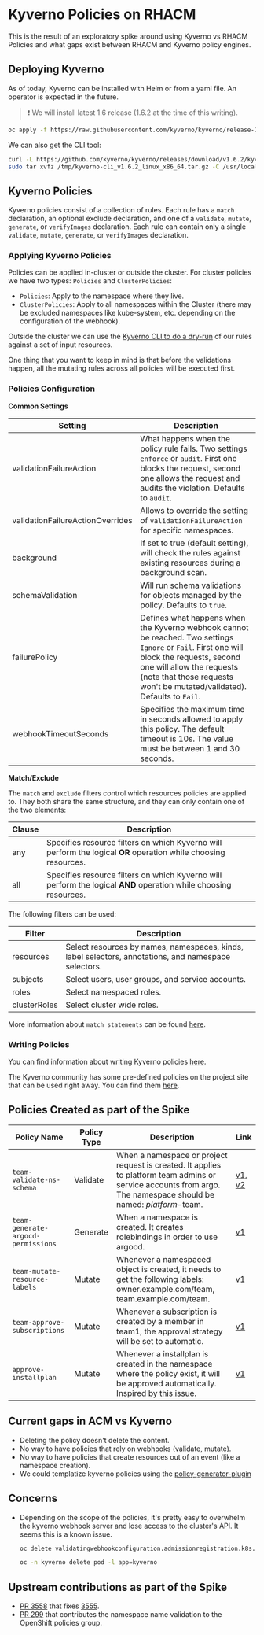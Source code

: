 # **Kyverno Policies on RHACM**

This is the result of an exploratory spike around using Kyverno vs RHACM Policies and what gaps exist between RHACM and Kyverno policy engines.

## **Deploying Kyverno**

As of today, Kyverno can be installed with Helm or from a yaml file. An operator is expected in the future.

> :exclamation: We will install latest 1.6 release (1.6.2 at the time of this writing).

~~~sh
oc apply -f https://raw.githubusercontent.com/kyverno/kyverno/release-1-6-2/config/install.yaml
~~~

We can also get the CLI tool:

~~~sh
curl -L https://github.com/kyverno/kyverno/releases/download/v1.6.2/kyverno-cli_v1.6.2_linux_x86_64.tar.gz -o /tmp/kyverno-cli_v1.6.2_linux_x86_64.tar.gz
sudo tar xvfz /tmp/kyverno-cli_v1.6.2_linux_x86_64.tar.gz -C /usr/local/bin/ kyverno
~~~

## **Kyverno Policies**

Kyverno policies consist of a collection of rules. Each rule has a `match` declaration, an optional exclude declaration, and one of a `validate`, `mutate`, `generate`, or `verifyImages` declaration. Each rule can contain only a single `validate`, `mutate`, `generate`, or `verifyImages` declaration.

### **Applying Kyverno Policies**

Policies can be applied in-cluster or outside the cluster. For cluster policies we have two types: `Policies` and `ClusterPolicies`:

* `Policies`: Apply to the namespace where they live.
* `ClusterPolicies`: Apply to all namespaces within the Cluster (there may be excluded namespaces like kube-system, etc. depending on the configuration of the webhook).

Outside the cluster we can use the [Kyverno CLI to do a dry-run](https://kyverno.io/docs/kyverno-cli/#apply) of our rules against a set of input resources.

One thing that you want to keep in mind is that before the validations happen, all the mutating rules across all policies will be executed first.

### **Policies Configuration**

**Common Settings**

|Setting|Description|
|-------|-----------|
|validationFailureAction|What happens when the policy rule fails. Two settings `enforce` or `audit`. First one blocks the request, second one allows the request and audits the violation. Defaults to `audit`.|
|validationFailureActionOverrides| Allows to override the setting of `validationFailureAction` for specific namespaces.|
|background|If set to true (default setting), will check the rules against existing resources during a background scan.|
|schemaValidation|Will run schema validations for objects managed by the policy. Defaults to `true`.|
|failurePolicy|Defines what happens when the Kyverno webhook cannot be reached. Two settings `Ignore` or `Fail`. First one will block the requests, second one will allow the requests (note that those requests won't be mutated/validated). Defaults to `Fail`.|
|webhookTimeoutSeconds|Specifies the maximum time in seconds allowed to apply this policy. The default timeout is 10s. The value must be between 1 and 30 seconds.|

**Match/Exclude**

The `match` and `exclude` filters control which resources policies are applied to. They both share the same structure, and they can only contain one of the two elements:

|Clause|Description|
|------|-----------|
|any|Specifies resource filters on which Kyverno will perform the logical **OR** operation while choosing resources.|
|all|Specifies resource filters on which Kyverno will perform the logical **AND** operation while choosing resources.|

The following filters can be used:

|Filter|Description|
|------|-----------|
|resources|Select resources by names, namespaces, kinds, label selectors, annotations, and namespace selectors.|
|subjects|Select users, user groups, and service accounts.|
|roles|Select namespaced roles.|
|clusterRoles|Select cluster wide roles.|

More information about `match statements` can be found [here](https://kyverno.io/docs/writing-policies/match-exclude/#match-statements).

### **Writing Policies**

You can find information about writing Kyverno policies [here](https://kyverno.io/docs/writing-policies/).

The Kyverno community has some pre-defined policies on the project site that can be used right away. You can find them [here](https://kyverno.io/policies).

## **Policies Created as part of the Spike**

|Policy Name|Policy Type|Description|Link|
|-----------|-----------|-----------|----|
|`team-validate-ns-schema`|Validate|When a namespace or project request is created. It applies to platform team admins or service accounts from argo. The namespace should be named: $platform-$team.| [v1](./assets/team-validate-ns-schema.yaml), [v2](./assets/team-validate-ns-schema-noloop.yaml)|
|`team-generate-argocd-permissions`|Generate|When a namespace is created. It creates rolebindings in order to use argocd.| [v1](./assets/generate-argocd-permissions.yaml)|
|`team-mutate-resource-labels`|Mutate|Whenever a namespaced object is created, it needs to get the following labels: owner.example.com/team, team.example.com/team.|[v1](./assets/team-mutate-resource-labels.yaml)
|`team-approve-subscriptions`|Mutate|Whenever a subscription is created by a member in team1, the approval strategy will be set to automatic.|[v1](./assets/autoapprove-team1-subscriptions.yaml)|
|`approve-installplan`|Mutate|Whenever a installplan is created in the namespace where the policy exist, it will be approved automatically. Inspired by [this issue](https://github.com/stolostron/policy-collection/issues/256).|[v1](./assets/autoapprove-installplans-in-namespace.yaml)|

## Current gaps in ACM vs Kyverno

* Deleting the policy doesn't delete the content.
* No way to have policies that rely on webhooks (validate, mutate).
* No way to have policies that create resources out of an event (like a namespace creation).
* We could templatize kyverno policies using the [policy-generator-plugin](https://github.com/stolostron/policy-generator-plugin)

## Concerns

* Depending on the scope of the policies, it's pretty easy to overwhelm the kyverno webhook server and lose access to the cluster's API. It seems this is a known issue.

    ~~~sh
    oc delete validatingwebhookconfiguration.admissionregistration.k8s.io/kyverno-policy-validating-webhook-cfg validatingwebhookconfiguration.admissionregistration.k8s.io/kyverno-resource-validating-webhook-cfg; oc delete mutatingwebhookconfiguration.admissionregistration.k8s.io/kyverno-policy-mutating-webhook-cfg mutatingwebhookconfiguration.admissionregistration.k8s.io/kyverno-verify-mutating-webhook-cfg mutatingwebhookconfiguration.admissionregistration.k8s.io/kyverno-resource-mutating-webhook-cfg

    oc -n kyverno delete pod -l app=kyverno
    ~~~

## Upstream contributions as part of the Spike

* [PR 3558](https://github.com/kyverno/kyverno/pull/3558) that fixes [3555](https://github.com/kyverno/kyverno/issues/3555).
* [PR 299](https://github.com/kyverno/policies/pull/299) that contributes the namespace name validation to the OpenShift policies group.
